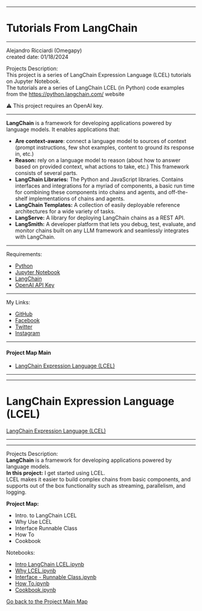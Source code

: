 ﻿-----------------------------------------------------------------------------------------------------------------------------
# Tutorials From LangChain 
-----------------------------------------------------------------------------------------------------------------------------

 Alejandro Ricciardi (Omegapy)  
 created date: 01/18/2024  

Projects Description:  
This project is a series of LangChain Expression Language (LCEL) tutorials on Jupyter Notebook.  
The tutorials are a series of LangChain LCEL (in Python) code examples from the https://python.langchain.com/ website

⚠️ This project requires an OpenAI key.

-----------------------------------------------------------------------------------------------------------------------------

**LangChain** is a framework for developing applications powered by language models. It enables applications that:
- **Are context-aware**: connect a language model to sources of context (prompt instructions, few shot examples, content to ground its response in, etc.)
- **Reason:** rely on a language model to reason (about how to answer based on provided context, what actions to take, etc.)
This framework consists of several parts.
- **LangChain Libraries:** The Python and JavaScript libraries. Contains interfaces and integrations for a myriad of components, a basic run time for combining these components into chains and agents, and off-the-shelf implementations of chains and agents.
- **LangChain Templates:** A collection of easily deployable reference architectures for a wide variety of tasks.
- **LangServe:** A library for deploying LangChain chains as a REST API.
- **LangSmith:** A developer platform that lets you debug, test, evaluate, and monitor chains built on any LLM framework and seamlessly integrates with LangChain.

-----------------------------------------------------------------------------------------------------------------------------

Requirements:  
- [Python](https://www.python.org/)  
- [Jupyter Notebook](https://jupyter.org/)  
- [LangChain](https://www.langchain.com/) 
- [OpenAI API Key](https://openai.com/) 

 -----------------------------------------------------------------------------------------------------------------------------

My Links:   
- [GitHub](https://github.com/Omegapy)   
- [Facebook](https://www.facebook.com/profile.php?id=100089638857137)  
- [Twitter](https://twitter.com/RicciardiAlex)   
- [Instagram](https://www.instagram.com/alexomegapy/)

-----------------------------------------------------------------------------------------------------------------------------

#### Project Map Main
- [LangChain Expression Language (LCEL)](#langchain-expression-language-lcel) 


-----------------------------------------------------------------------------------------------------------------------------
-----------------------------------------------------------------------------------------------------------------------------
# LangChain Expression Language (LCEL) 
[LangChain Expression Language (LCEL)](https://github.com/Omegapy/LLM-Frameworks-Tutorials/tree/main/LangChain%20Tutorials/Tutorials%20from%20LangChain/LangChain%20Expression%20Language%20(LCEL))

-----------------------------------------------------------------------------------------------------------------------------
-----------------------------------------------------------------------------------------------------------------------------

Projects Description:  
**LangChain** is a framework for developing applications powered by language models.  
**In this project:**  I get started using LCEL.    
LCEL makes it easier to build complex chains from basic components, and supports out of the box functionality such as streaming, parallelism, and logging.

**Project Map:**
- Intro. to LangChain LCEL
- Why Use LCEL
- Interface Runnable Class
- How To
- Cookbook

Notebooks:
- [Intro LangChain LCEL.ipynb](https://github.com/Omegapy/LLM-Frameworks-Tutorials/blob/main/LangChain%20Tutorials/Tutorials%20from%20LangChain/LangChain%20Expression%20Language%20(LCEL)/Intro%20LangChain%20LCEL.ipynb)
- [Why LCEL.ipynb](https://github.com/Omegapy/LLM-Frameworks-Tutorials/blob/main/LangChain%20Tutorials/Tutorials%20from%20LangChain/LangChain%20Expression%20Language%20(LCEL)/Why%20LCEL.ipynb)
- [Interface - Runnable Class.ipynb](https://github.com/Omegapy/LLM-Frameworks-Tutorials/blob/main/LangChain%20Tutorials/Tutorials%20from%20Langchain/LangChain%20Expression%20Language%20(LCEL)/Interface%20-%20Runnable%20Class.ipynb)
- [How To.ipynb](https://github.com/Omegapy/LLM-Frameworks-Tutorials/blob/main/LangChain%20Tutorials/Tutorials%20from%20LangChain/LangChain%20Expression%20Language%20(LCEL)/How%20To.ipynb)
- [Cookbook.ipynb](https://github.com/Omegapy/LLM-Frameworks-Tutorials/blob/main/LangChain%20Tutorials/Tutorials%20from%20LangChain/LangChain%20Expression%20Language%20(LCEL)/Cookbook.ipynb)

[Go back to the Project Main Map](#project-map-main)


